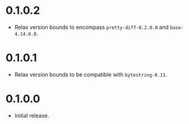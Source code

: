 # 0.1.0.2

- Relax version bounds to encompass `pretty-diff-0.2.0.0` and `base-4.14.0.0`.

# 0.1.0.1

- Relax version bounds to be compatible with `bytestring-0.11`.

# 0.1.0.0

- Initial release.

